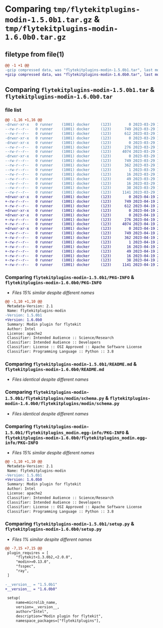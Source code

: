 # Comparing `tmp/flytekitplugins-modin-1.5.0b1.tar.gz` & `tmp/flytekitplugins-modin-1.6.0b0.tar.gz`

## filetype from file(1)

```diff
@@ -1 +1 @@
-gzip compressed data, was "flytekitplugins-modin-1.5.0b1.tar", last modified: Wed Mar 29 18:58:41 2023, max compression
+gzip compressed data, was "flytekitplugins-modin-1.6.0b0.tar", last modified: Wed Apr 19 20:54:32 2023, max compression
```

## Comparing `flytekitplugins-modin-1.5.0b1.tar` & `flytekitplugins-modin-1.6.0b0.tar`

### file list

```diff
@@ -1,16 +1,16 @@
-drwxr-xr-x   0 runner    (1001) docker     (123)        0 2023-03-29 18:58:41.476241 flytekitplugins-modin-1.5.0b1/
--rw-r--r--   0 runner    (1001) docker     (123)      749 2023-03-29 18:58:41.476241 flytekitplugins-modin-1.5.0b1/PKG-INFO
--rw-r--r--   0 runner    (1001) docker     (123)      612 2023-03-29 18:58:20.000000 flytekitplugins-modin-1.5.0b1/README.md
-drwxr-xr-x   0 runner    (1001) docker     (123)        0 2023-03-29 18:58:41.476241 flytekitplugins-modin-1.5.0b1/flytekitplugins/
-drwxr-xr-x   0 runner    (1001) docker     (123)        0 2023-03-29 18:58:41.476241 flytekitplugins-modin-1.5.0b1/flytekitplugins/modin/
--rw-r--r--   0 runner    (1001) docker     (123)      276 2023-03-29 18:58:20.000000 flytekitplugins-modin-1.5.0b1/flytekitplugins/modin/__init__.py
--rw-r--r--   0 runner    (1001) docker     (123)     4074 2023-03-29 18:58:20.000000 flytekitplugins-modin-1.5.0b1/flytekitplugins/modin/schema.py
-drwxr-xr-x   0 runner    (1001) docker     (123)        0 2023-03-29 18:58:41.476241 flytekitplugins-modin-1.5.0b1/flytekitplugins_modin.egg-info/
--rw-r--r--   0 runner    (1001) docker     (123)      749 2023-03-29 18:58:41.000000 flytekitplugins-modin-1.5.0b1/flytekitplugins_modin.egg-info/PKG-INFO
--rw-r--r--   0 runner    (1001) docker     (123)      362 2023-03-29 18:58:41.000000 flytekitplugins-modin-1.5.0b1/flytekitplugins_modin.egg-info/SOURCES.txt
--rw-r--r--   0 runner    (1001) docker     (123)        1 2023-03-29 18:58:41.000000 flytekitplugins-modin-1.5.0b1/flytekitplugins_modin.egg-info/dependency_links.txt
--rw-r--r--   0 runner    (1001) docker     (123)       16 2023-03-29 18:58:41.000000 flytekitplugins-modin-1.5.0b1/flytekitplugins_modin.egg-info/namespace_packages.txt
--rw-r--r--   0 runner    (1001) docker     (123)       49 2023-03-29 18:58:41.000000 flytekitplugins-modin-1.5.0b1/flytekitplugins_modin.egg-info/requires.txt
--rw-r--r--   0 runner    (1001) docker     (123)       16 2023-03-29 18:58:41.000000 flytekitplugins-modin-1.5.0b1/flytekitplugins_modin.egg-info/top_level.txt
--rw-r--r--   0 runner    (1001) docker     (123)       38 2023-03-29 18:58:41.480241 flytekitplugins-modin-1.5.0b1/setup.cfg
--rw-r--r--   0 runner    (1001) docker     (123)     1141 2023-03-29 18:58:35.000000 flytekitplugins-modin-1.5.0b1/setup.py
+drwxr-xr-x   0 runner    (1001) docker     (123)        0 2023-04-19 20:54:32.603118 flytekitplugins-modin-1.6.0b0/
+-rw-r--r--   0 runner    (1001) docker     (123)      749 2023-04-19 20:54:32.603118 flytekitplugins-modin-1.6.0b0/PKG-INFO
+-rw-r--r--   0 runner    (1001) docker     (123)      612 2023-04-19 20:54:06.000000 flytekitplugins-modin-1.6.0b0/README.md
+drwxr-xr-x   0 runner    (1001) docker     (123)        0 2023-04-19 20:54:32.603118 flytekitplugins-modin-1.6.0b0/flytekitplugins/
+drwxr-xr-x   0 runner    (1001) docker     (123)        0 2023-04-19 20:54:32.603118 flytekitplugins-modin-1.6.0b0/flytekitplugins/modin/
+-rw-r--r--   0 runner    (1001) docker     (123)      276 2023-04-19 20:54:06.000000 flytekitplugins-modin-1.6.0b0/flytekitplugins/modin/__init__.py
+-rw-r--r--   0 runner    (1001) docker     (123)     4074 2023-04-19 20:54:06.000000 flytekitplugins-modin-1.6.0b0/flytekitplugins/modin/schema.py
+drwxr-xr-x   0 runner    (1001) docker     (123)        0 2023-04-19 20:54:32.603118 flytekitplugins-modin-1.6.0b0/flytekitplugins_modin.egg-info/
+-rw-r--r--   0 runner    (1001) docker     (123)      749 2023-04-19 20:54:32.000000 flytekitplugins-modin-1.6.0b0/flytekitplugins_modin.egg-info/PKG-INFO
+-rw-r--r--   0 runner    (1001) docker     (123)      362 2023-04-19 20:54:32.000000 flytekitplugins-modin-1.6.0b0/flytekitplugins_modin.egg-info/SOURCES.txt
+-rw-r--r--   0 runner    (1001) docker     (123)        1 2023-04-19 20:54:32.000000 flytekitplugins-modin-1.6.0b0/flytekitplugins_modin.egg-info/dependency_links.txt
+-rw-r--r--   0 runner    (1001) docker     (123)       16 2023-04-19 20:54:32.000000 flytekitplugins-modin-1.6.0b0/flytekitplugins_modin.egg-info/namespace_packages.txt
+-rw-r--r--   0 runner    (1001) docker     (123)       49 2023-04-19 20:54:32.000000 flytekitplugins-modin-1.6.0b0/flytekitplugins_modin.egg-info/requires.txt
+-rw-r--r--   0 runner    (1001) docker     (123)       16 2023-04-19 20:54:32.000000 flytekitplugins-modin-1.6.0b0/flytekitplugins_modin.egg-info/top_level.txt
+-rw-r--r--   0 runner    (1001) docker     (123)       38 2023-04-19 20:54:32.603118 flytekitplugins-modin-1.6.0b0/setup.cfg
+-rw-r--r--   0 runner    (1001) docker     (123)     1141 2023-04-19 20:54:25.000000 flytekitplugins-modin-1.6.0b0/setup.py
```

### Comparing `flytekitplugins-modin-1.5.0b1/PKG-INFO` & `flytekitplugins-modin-1.6.0b0/PKG-INFO`

 * *Files 15% similar despite different names*

```diff
@@ -1,10 +1,10 @@
 Metadata-Version: 2.1
 Name: flytekitplugins-modin
-Version: 1.5.0b1
+Version: 1.6.0b0
 Summary: Modin plugin for flytekit
 Author: Intel
 License: apache2
 Classifier: Intended Audience :: Science/Research
 Classifier: Intended Audience :: Developers
 Classifier: License :: OSI Approved :: Apache Software License
 Classifier: Programming Language :: Python :: 3.8
```

### Comparing `flytekitplugins-modin-1.5.0b1/README.md` & `flytekitplugins-modin-1.6.0b0/README.md`

 * *Files identical despite different names*

### Comparing `flytekitplugins-modin-1.5.0b1/flytekitplugins/modin/schema.py` & `flytekitplugins-modin-1.6.0b0/flytekitplugins/modin/schema.py`

 * *Files identical despite different names*

### Comparing `flytekitplugins-modin-1.5.0b1/flytekitplugins_modin.egg-info/PKG-INFO` & `flytekitplugins-modin-1.6.0b0/flytekitplugins_modin.egg-info/PKG-INFO`

 * *Files 15% similar despite different names*

```diff
@@ -1,10 +1,10 @@
 Metadata-Version: 2.1
 Name: flytekitplugins-modin
-Version: 1.5.0b1
+Version: 1.6.0b0
 Summary: Modin plugin for flytekit
 Author: Intel
 License: apache2
 Classifier: Intended Audience :: Science/Research
 Classifier: Intended Audience :: Developers
 Classifier: License :: OSI Approved :: Apache Software License
 Classifier: Programming Language :: Python :: 3.8
```

### Comparing `flytekitplugins-modin-1.5.0b1/setup.py` & `flytekitplugins-modin-1.6.0b0/setup.py`

 * *Files 1% similar despite different names*

```diff
@@ -7,15 +7,15 @@
 plugin_requires = [
     "flytekit<1.3.0b2,<2.0.0",
     "modin>=0.13.0",
     "fsspec",
     "ray",
 ]
 
-__version__ = "1.5.0b1"
+__version__ = "1.6.0b0"
 
 setup(
     name=microlib_name,
     version=__version__,
     author="Intel",
     description="Modin plugin for flytekit",
     namespace_packages=["flytekitplugins"],
```

